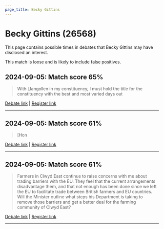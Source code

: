 ```yaml
---
page_title: Becky Gittins
---
```


# Becky Gittins  (26568)

This page contains possible times in debates that Becky Gittins may have disclosed an interest.

This match is loose and is likely to include false positives. 



## 2024-09-05: Match score 65%

>With Llangollen in my constituency, I must hold the title for the constituency with the best and most varied days out

[Debate link](https://www.theyworkforyou.com/debates/?id=2024-09-05b.468.1) | [Register link](https://www.theyworkforyou.com/mp/26568/register)


---



## 2024-09-05: Match score 61%

>[Hon

[Debate link](https://www.theyworkforyou.com/debates/?id=2024-09-05b.468.1) | [Register link](https://www.theyworkforyou.com/mp/26568/register)


---



## 2024-09-05: Match score 61%

>Farmers in Clwyd East continue to raise concerns with me about trading barriers with the EU. They feel that the current arrangements disadvantage them, and that not enough has been done since we left the EU to facilitate trade between British farmers and EU countries. Will the Minister outline what steps his Department is taking to remove those barriers and get a better deal for the farming community of Clwyd East?

[Debate link](https://www.theyworkforyou.com/debates/?id=2024-09-05b.410.3) | [Register link](https://www.theyworkforyou.com/mp/26568/register)


---


